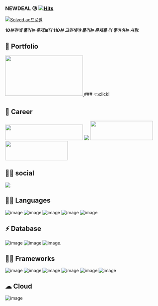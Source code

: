 ### NEWDEAL :kissing_heart:   [![Hits](https://hits.seeyoufarm.com/api/count/incr/badge.svg?url=https%3A%2F%2Fgithub.com%2Fnewdeal123&count_bg=%23237DD5&title_bg=%23555555&icon=github.svg&icon_color=%23E7E7E7&title=hits&edge_flat=false)](https://hits.seeyoufarm.com)    
[![Solved.ac프로필](http://mazassumnida.wtf/api/v2/generate_badge?boj=newdeal)](https://solved.ac/newdeal)

***10분만에 풀리는 문제보다  110분 고민해야 풀리는 문제를 더 좋아하는 사람***.  
## 🧐 Portfolio
<a href="https://eggplant-secure-ec2.notion.site/Seo-Cheongun-newdeal-5143d5dbb1cc46519cc5e79c27859aec">
  <img src="https://user-images.githubusercontent.com/31841502/146732638-0c858880-b48c-4b50-92b3-3268ecbea05c.png"  width="250" height="130" />
</a>
### 👈click!

## 🥳 Career
<img src="https://user-images.githubusercontent.com/31841502/140869469-d7706cfb-ea8f-4413-9628-72e027b3b710.png" width="250" height="50"/>
<img src="https://user-images.githubusercontent.com/31841502/140870060-298ee535-cef1-41e2-96ab-a292eee79500.png"/>
<a href="https://apps.apple.com/kr/app/cantabile/id1591722334">
  <img src="https://user-images.githubusercontent.com/31841502/140870208-aae7c3a4-ea0b-43d8-9672-252798324eca.png" width="201" height="62" />
</a>
<a href="https://l.facebook.com/l.php?u=https%3A%2F%2Fplay.google.com%2Fstore%2Fapps%2Fdetails%3Fid%3Dtech.pageturner.cantabile%26fbclid%3DIwAR3Oxhg1aPdaJnVUwXJKqGOhhtKpsGVF45kza5gn-cO_MB5Fokk0wCiS67U&h=AT2graOpVisDtLTxfXQpAYWLcaRdztEqtuIG5aIKf7O8XTDqA7Z2x38QFP6bbcXeLbz7l6am5G3HCjdZz5P7Pk8OgDLR1KcMO63WcmXf4RZLmv8Y0IHZL083tjeIdRGVYZ_3arpTdw&__tn__=-UK-y-R&c[0]=AT3tuvibMoiYpZ6KuPxYmslMdia2nDr39VaydZe6Kqbt1PGrp-ESGgbRiMHo5lDd7f9bPb3vMhi3w876Mrba_o7Td2FHjwCUDeWxLvvgUC8feivqH2Ho2tkyE8Wn2KhszB0oj67H371DDFKFTYCeg8ecoK-lE7co2wKJB5YgO060_fME">
  <img src="https://user-images.githubusercontent.com/31841502/140871162-ec844ea3-ecd9-4cee-9af2-d596b7cd205e.png" width="201" height="62" />
</a>
  
  
## 👨👩 social
<a href="https://www.linkedin.com/in/cheongun-seo-4502501b7/">
  <img src="https://img.shields.io/badge/LinkedIn-0077B5?style=for-the-badge&logo=linkedin&logoColor=white" />
 </a>
 
## 👩‍💻 Languages
![image](https://img.shields.io/badge/JavaScript-F7DF1E?style=for-the-badge&logo=javascript&logoColor=black)
![image](https://img.shields.io/badge/TypeScript-007ACC?style=for-the-badge&logo=typescript&logoColor=white)
![image](https://img.shields.io/badge/C-00599C?style=for-the-badge&logo=c&logoColor=white)
![image](https://img.shields.io/badge/C%2B%2B-00599C?style=for-the-badge&logo=c%2B%2B&logoColor=white)
![image](https://img.shields.io/badge/Java-ED8B00?style=for-the-badge&logo=java&logoColor=white)
## ⚡ Database
![image](https://img.shields.io/badge/MySQL-00000F?style=for-the-badge&logo=mysql&logoColor=white)
![image](https://img.shields.io/badge/MongoDB-4EA94B?style=for-the-badge&logo=mongodb&logoColor=white)
![image](https://img.shields.io/badge/Amazon%20DynamoDB-4053D6?style=for-the-badge&logo=Amazon%20DynamoDB&logoColor=white).  
## 🤹‍♀️ Frameworks   
![image](https://img.shields.io/badge/Node.js-339933?style=for-the-badge&logo=nodedotjs&logoColor=white)
![image](https://img.shields.io/badge/npm-CB3837?style=for-the-badge&logo=npm&logoColor=white)
![image](https://img.shields.io/badge/Yarn-2C8EBB?style=for-the-badge&logo=yarn&logoColor=white)
![image](https://img.shields.io/badge/jQuery-0769AD?style=for-the-badge&logo=jquery&logoColor=white)
![image](https://img.shields.io/badge/Docker-2CA5E0?style=for-the-badge&logo=docker&logoColor=white)
![image](https://img.shields.io/badge/Git-F05032?style=for-the-badge&logo=git&logoColor=white)   
## ☁ Cloud    
![image](https://img.shields.io/badge/Amazon_AWS-232F3E?style=for-the-badge&logo=amazon-aws&logoColor=white)

